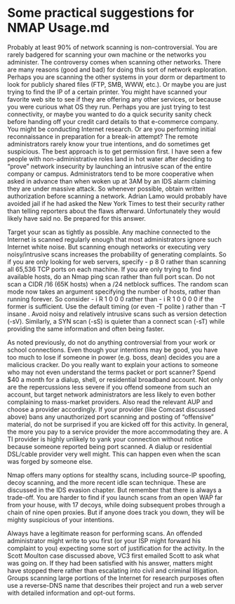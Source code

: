 # Some practical suggestions for NMAP Usage.md

Probably at least 90% of network scanning is non-controversial. You are rarely badgered for scanning
your own machine or the networks you administer. The controversy comes when scanning other networks.
There are many reasons (good and bad) for doing this sort of network exploration. Perhaps you are scanning
the other systems in your dorm or department to look for publicly shared files (FTP, SMB, WWW, etc.).
Or maybe you are just trying to find the IP of a certain printer. You might have scanned your favorite web
site to see if they are offering any other services, or because you were curious what OS they run. Perhaps
you are just trying to test connectivity, or maybe you wanted to do a quick security sanity check before
handing off your credit card details to that e-commerce company. You might be conducting Internet
research. Or are you performing initial reconnaissance in preparation for a break-in attempt? The remote
administrators rarely know your true intentions, and do sometimes get suspicious. The best approach is
to get permission first. I have seen a few people with non-administrative roles land in hot water after
deciding to “prove” network insecurity by launching an intrusive scan of the entire company or campus.
Administrators tend to be more cooperative when asked in advance than when woken up at 3AM by an
IDS alarm claiming they are under massive attack. So whenever possible, obtain written authorization
before scanning a network. Adrian Lamo would probably have avoided jail if he had asked the New York
Times to test their security rather than telling reporters about the flaws afterward. Unfortunately they
would likely have said no. Be prepared for this answer.

Target your scan as tightly as possible. Any machine connected to the Internet is scanned regularly enough
that most administrators ignore such Internet white noise. But scanning enough networks or executing
very noisy/intrusive scans increases the probability of generating complaints. So if you are only looking
for web servers, specify - p 8 0 rather than scanning all 65,536 TCP ports on each machine. If you are only
trying to find available hosts, do an Nmap ping scan rather than full port scan. Do not scan a CIDR /16
(65K hosts) when a /24 netblock suffices. The random scan mode now takes an argument specifying the
number of hosts, rather than running forever. So consider - i R 1 0 0 0 rather than - i R 1 0 0 0 0 if the
former is sufficient. Use the default timing (or even -T polite ) rather than -T insane . Avoid noisy
and relatively intrusive scans such as version detection (-sV). Similarly, a SYN scan (-sS) is quieter
than a connect scan (-sT) while providing the same information and often being faster.

As noted previously, do not do anything controversial from your work or school connections. Even though
your intentions may be good, you have too much to lose if someone in power (e.g. boss, dean) decides
you are a malicious cracker. Do you really want to explain your actions to someone who may not even
understand the terms packet or port scanner? Spend $40 a month for a dialup, shell, or residential broadband
account. Not only are the repercussions less severe if you offend someone from such an account, but target
network administrators are less likely to even bother complaining to mass-market providers. Also read
the relevant AUP and choose a provider accordingly. If your provider (like Comcast discussed above)
bans any unauthorized port scanning and posting of “offensive” material, do not be surprised if you are
kicked off for this activity. In general, the more you pay to a service provider the more accommodating
they are. A TI provider is highly unlikely to yank your connection without notice because someone reported
being port scanned. A dialup or residential DSL/cable provider very well might. This can happen even
when the scan was forged by someone else.

Nmap offers many options for stealthy scans, including source-lP spoofing, decoy scanning, and the more
recent idle scan technique. These are discussed in the IDS evasion chapter. But remember that there is
always a trade-off. You are harder to find if you launch scans from an open WAP far from your house,
with 17 decoys, while doing subsequent probes through a chain of nine open proxies. But if anyone does
track you down, they will be mighty suspicious of your intentions.

Always have a legitimate reason for performing scans. An offended administrator might write to you first
(or your ISP might forward his complaint to you) expecting some sort of justification for the activity. In
the Scott Moulton case discussed above, VC3 first emailed Scott to ask what was going on. If they had
been satisfied with his answer, matters might have stopped there rather than escalating into civil and
criminal litigation. Groups scanning large portions of the Internet for research purposes often use a
reverse-DNS name that describes their project and run a web server with detailed information and opt-out
forms.

